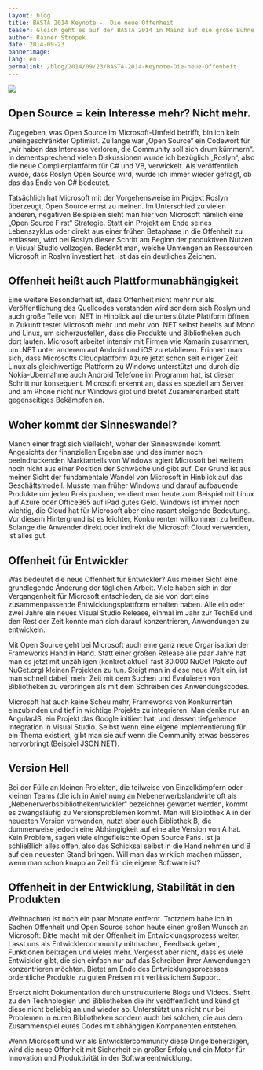 ```yaml
---
layout: blog
title: BASTA 2014 Keynote -  Die neue Offenheit
teaser: Gleich geht es auf der BASTA 2014 in Mainz auf die große Bühne für die Keynote. Hier eine Zusammenfassung einiger meiner Gedanken zum Thema neue Offenheit bei Microsoft.
author: Rainer Stropek
date: 2014-09-23
bannerimage: 
lang: en
permalink: /blog/2014/09/23/BASTA-2014-Keynote-Die-neue-Offenheit
---
```


<p xmlns="http://www.w3.org/1999/xhtml">
  <img src="{{site.baseurl}}/content/images/blog/2014/09/DSC_4031.jpg" />
</p><h2 xmlns="http://www.w3.org/1999/xhtml">Open Source = kein Interesse mehr? Nicht mehr.</h2><p xmlns="http://www.w3.org/1999/xhtml">Zugegeben, was Open Source im Microsoft-Umfeld betrifft, bin ich kein uneingeschränkter Optimist. Zu lange war „Open Source“ ein Codewort für „wir haben das Interesse verloren, die Community soll sich drum kümmern“. In dementsprechend vielen Diskussionen wurde ich bezüglich „Roslyn“, also die neue Compilerplattform für C# und VB, verwickelt. Als veröffentlich wurde, dass Roslyn Open Source wird, wurde ich immer wieder gefragt, ob das das Ende von C# bedeutet.</p><p xmlns="http://www.w3.org/1999/xhtml">Tatsächlich hat Microsoft mit der Vorgehensweise im Projekt Roslyn überzeugt, Open Source ernst zu meinen. Im Unterschied zu vielen anderen, negativen Beispielen sieht man hier von Microsoft nämlich eine „Open Source First“ Strategie. Statt ein Projekt am Ende seines Lebenszyklus oder direkt aus einer frühen Betaphase in die Offenheit zu entlassen, wird bei Roslyn dieser Schritt am Beginn der produktiven Nutzen in Visual Studio vollzogen. Bedenkt man, welche Unmengen an Ressourcen Microsoft in Roslyn investiert hat, ist das ein deutliches Zeichen.</p><h2 xmlns="http://www.w3.org/1999/xhtml">Offenheit heißt auch Plattformunabhängigkeit</h2><p xmlns="http://www.w3.org/1999/xhtml">Eine weitere Besonderheit ist, dass Offenheit nicht mehr nur als Veröffentlichung des Quellcodes verstanden wird sondern sich Roslyn und auch große Teile von .NET in Hinblick auf die unterstützte Plattform öffnen. In Zukunft testet Microsoft mehr und mehr von .NET selbst bereits auf Mono und Linux, um sicherzustellen, dass die Produkte und Bibliotheken auch dort laufen. Microsoft arbeitet intensiv mit Firmen wie Xamarin zusammen, um .NET unter anderem auf Android und iOS zu etablieren. Erinnert man sich, dass Microsofts Cloudplattform Azure jetzt schon seit einiger Zeit Linux als gleichwertige Plattform zu Windows unterstützt und durch die Nokia-Übernahme auch Android Telefone im Programm hat, ist dieser Schritt nur konsequent. Microsoft erkennt an, dass es speziell am Server und am Phone nicht nur Windows gibt und bietet Zusammenarbeit statt gegenseitiges Bekämpfen an.</p><h2 xmlns="http://www.w3.org/1999/xhtml">Woher kommt der Sinneswandel?</h2><p xmlns="http://www.w3.org/1999/xhtml">Manch einer fragt sich vielleicht, woher der Sinneswandel kommt. Angesichts der finanziellen Ergebnisse und des immer noch beeindruckenden Marktanteils von Windows agiert Microsoft bei weitem noch nicht aus einer Position der Schwäche und gibt auf. Der Grund ist aus meiner Sicht der fundamentale Wandel von Microsoft in Hinblick auf das Geschäftsmodell. Musste man früher Windows und darauf aufbauende Produkte um jeden Preis pushen, verdient man heute zum Beispiel mit Linux auf Azure oder Office365 auf iPad gutes Geld. Windows ist immer noch wichtig, die Cloud hat für Microsoft aber eine rasant steigende Bedeutung. Vor diesem Hintergrund ist es leichter, Konkurrenten willkommen zu heißen. Solange die Anwender direkt oder indirekt die Microsoft Cloud verwenden, ist alles gut.</p><h2 xmlns="http://www.w3.org/1999/xhtml">Offenheit für Entwickler</h2><p xmlns="http://www.w3.org/1999/xhtml">Was bedeutet die neue Offenheit für Entwickler? Aus meiner Sicht eine grundlegende Änderung der täglichen Arbeit. Viele haben sich in der Vergangenheit für Microsoft entschieden, da sie von dort eine zusammenpassende Entwicklungsplattform erhalten haben. Alle ein oder zwei Jahre ein neues Visual Studio Release, einmal im Jahr zur TechEd und den Rest der Zeit konnte man sich darauf konzentrieren, Anwendungen zu entwickeln.</p><p xmlns="http://www.w3.org/1999/xhtml">Mit Open Source geht bei Microsoft auch eine ganz neue Organisation der Frameworks Hand in Hand. Statt einer großen Release alle paar Jahre hat man es jetzt mit unzähligen (konkret aktuell fast 30.000 NuGet Pakete auf NuGet.org) kleinen Projekten zu tun. Steigt man in diese neue Welt ein, ist man schnell dabei, mehr Zeit mit dem Suchen und Evaluieren von Bibliotheken zu verbringen als mit dem Schreiben des Anwendungscodes.</p><p xmlns="http://www.w3.org/1999/xhtml">Microsoft hat auch keine Scheu mehr, Frameworks von Konkurrenten einzubinden und tief in wichtige Projekte zu integrieren. Man denke nur an AngularJS, ein Projekt das Google initiiert hat, und dessen tiefgehende Integration in Visual Studio. Selbst wenn eine eigene Implementierung für ein Thema existiert, gibt man sie auf wenn die Community etwas besseres hervorbringt (Beispiel JSON.NET).</p><h2 xmlns="http://www.w3.org/1999/xhtml">Version Hell</h2><p xmlns="http://www.w3.org/1999/xhtml">Bei der Fülle an kleinen Projekten, die teilweise von Einzelkämpfern oder kleinen Teams (die ich in Anlehnung an Nebenerwerbslandwirte oft als „Nebenerwerbsbibliothekentwickler“ bezeichne) gewartet werden, kommt es zwangsläufig zu Versionsproblemen kommt. Man will Bibliothek A in der neuesten Version verwenden, nutzt aber auch Bibliothek B, die dummerweise jedoch eine Abhängigkeit auf eine alte Version von A hat. Kein Problem, sagen viele eingefleischte Open Source Fans. Ist ja schließlich alles offen, also das Schicksal selbst in die Hand nehmen und B auf den neuesten Stand bringen. Will man das wirklich machen müssen, wenn man schon knapp an Zeit für die eigene Software ist?</p><h2 xmlns="http://www.w3.org/1999/xhtml">Offenheit in der Entwicklung, Stabilität in den Produkten</h2><p xmlns="http://www.w3.org/1999/xhtml">Weihnachten ist noch ein paar Monate entfernt. Trotzdem habe ich in Sachen Offenheit und Open Source schon heute einen großen Wunsch an Microsoft: Bitte macht mit der Offenheit im Entwicklungsprozess weiter. Lasst uns als Entwicklercommunity mitmachen, Feedback geben, Funktionen beitragen und vieles mehr. Vergesst aber nicht, dass es viele Entwickler gibt, die sich einfach nur auf das Schreiben ihrer Anwendungen konzentrieren möchten. Bietet am Ende des Entwicklungsprozesses ordentliche Produkte zu guten Preisen mit verlässlichem Support.</p><p xmlns="http://www.w3.org/1999/xhtml">Ersetzt nicht Dokumentation durch unstrukturierte Blogs und Videos. Steht zu den Technologien und Bibliotheken die ihr veröffentlicht und kündigt diese nicht beliebig an und wieder ab. Unterstützt uns nicht nur bei Problemen in euren Bibliotheken sondern auch bei solchen, die aus dem Zusammenspiel eures Codes mit abhängigen Komponenten entstehen.</p><p xmlns="http://www.w3.org/1999/xhtml">Wenn Microsoft und wir als Entwicklercommunity diese Dinge beherzigen, wird die neue Offenheit mit Sicherheit ein großer Erfolg und ein Motor für Innovation und Produktivität in der Softwareentwicklung.</p>